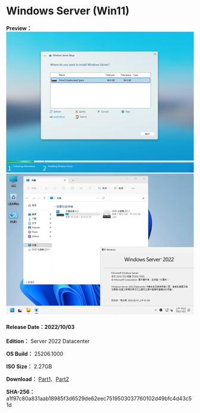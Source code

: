 # Windows Server (Win11)

**Preview：**
![1](/preview/s2022_25206.1000_221003_1.png)
![2](/preview/s2022_25206.1000_221003_2.png)

#### Release Date：2022/10/03

**Edition：** Server 2022 Datacenter

**OS Build：** 25206.1000

**ISO Size：** 2.27GB

**Download：** [Part1](https://github.com/WhatTheBlock/WindowsSimplify/releases/download/iso/s2022_25206.1000_221003.part1.rar)、[Part2](https://github.com/WhatTheBlock/WindowsSimplify/releases/download/iso/s2022_25206.1000_221003.part2.rar)

**SHA-256：**  a1f97c80a831aab18985f3d6529de62eec7519503037760102d49bfc4d43c51d
